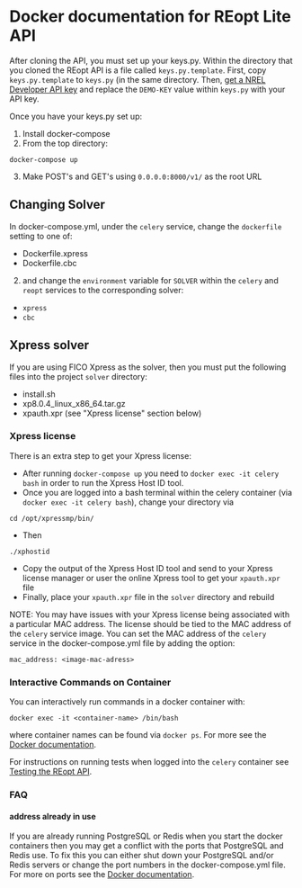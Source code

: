 # Docker documentation for REopt Lite API
After cloning the API, you must set up your keys.py.
Within the directory that you cloned the REopt API is a file called `keys.py.template`. First, copy `keys.py.template` to `keys.py` (in the same directory.
Then, [get a NREL Developer API key](https://developer.nrel.gov/signup/) and replace the `DEMO-KEY` value within `keys.py` with your API key.


Once you have your keys.py set up:
1. Install docker-compose
2. From the top directory:
```
docker-compose up
```
3. Make POST's and GET's using `0.0.0.0:8000/v1/` as the root URL

## Changing Solver
In docker-compose.yml, under the `celery` service, change the `dockerfile` setting to one of:
- Dockerfile.xpress
- Dockerfile.cbc
2. and change the `environment` variable for `SOLVER` within the `celery` and `reopt` services to the corresponding solver:
- `xpress`
- `cbc`

## Xpress solver
If you are using FICO Xpress as the solver, then you must put the following files into the project `solver` directory:
- install.sh
- xp8.0.4_linux_x86_64.tar.gz
- xpauth.xpr (see "Xpress license" section below)

### Xpress license
There is an extra step to get your Xpress license:
- After running `docker-compose up` you need to `docker exec -it celery bash` in order to run the Xpress Host ID tool.
- Once you are logged into a bash terminal within the celery container (via `docker exec -it celery bash`), change your directory via
```
cd /opt/xpressmp/bin/
```
- Then
```
./xphostid
```
- Copy the output of the Xpress Host ID tool and send to your Xpress license manager or user the online Xpress tool to get your `xpauth.xpr` file
- Finally, place your `xpauth.xpr` file in the `solver` directory and rebuild

NOTE: You may have issues with your Xpress license being associated with a particular MAC address. The license should be tied to the MAC address of the `celery` service image.
You can set the MAC address of the `celery` service in the docker-compose.yml file by adding the option:
```
mac_address: <image-mac-adress>
```


### Interactive Commands on Container 

You can interactively run commands in a docker container with:

```
docker exec -it <container-name> /bin/bash
```
where container names can be found via `docker ps`. For more see the [Docker documentation](https://docs.docker.com/).

For instructions on running tests when logged into the `celery` container see [Testing the REopt API](https://github.com/NREL/reopt_api/wiki/Testing-the-REopt-API).


### FAQ

#### address already in use
If you are already running PostgreSQL or Redis when you start the docker containers then you may get a conflict with the ports that PostgreSQL and Redis use. To fix this you can either shut down your PostgreSQL and/or Redis servers or change the port numbers in the docker-compose.yml file. For more on ports see the [Docker documentation](https://docs.docker.com/).
